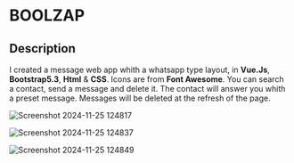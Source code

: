 # BOOLZAP

## Description

I created a message web app whith a whatsapp type layout, in **Vue.Js**, **Bootstrap5.3**, **Html** & **CSS**. Icons are from **Font Awesome**. 
You can search a contact, send a message and delete it. The contact will answer you whith a preset message.
Messages will be deleted at the refresh of the page.

![Screenshot 2024-11-25 124817](https://github.com/user-attachments/assets/92a3a787-02bb-4bfb-b623-da33193e143e)

![Screenshot 2024-11-25 124837](https://github.com/user-attachments/assets/0bd104d0-4e5b-4245-957e-cdb0c394f97a)

![Screenshot 2024-11-25 124849](https://github.com/user-attachments/assets/d8d0ea6e-0f5e-42c0-bf07-c436174c33fd)
